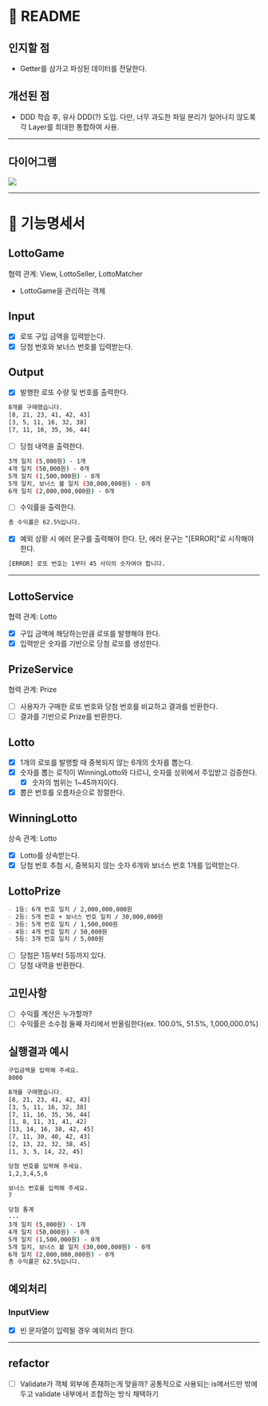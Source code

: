 # 🚀 README

## 인지할 점

- Getter를 삼가고 파싱된 데이터를 전달한다.

## 개선된 점

- DDD 학습 후, 유사 DDD(?) 도입. 다만, 너무 과도한 파일 분리가 일어나지 않도록 각 Layer를 최대한 통합하여 사용.

---

## 다이어그램

![](https://i.imgur.com/bp6iQ1z.png)

---

# 🎯 기능명세서

## LottoGame

협력 관계: View, LottoSeller, LottoMatcher

- LottoGame을 관리하는 객체

## Input

- [x] 로또 구입 금액을 입력받는다.
- [x] 당첨 번호와 보너스 번호를 입력받는다.

## Output

- [x] 발행한 로또 수량 및 번호를 출력한다.

```bash
8개를 구매했습니다.
[8, 21, 23, 41, 42, 43]
[3, 5, 11, 16, 32, 38]
[7, 11, 16, 35, 36, 44]
```

- [ ] 당첨 내역을 출력한다.

```bash
3개 일치 (5,000원) - 1개
4개 일치 (50,000원) - 0개
5개 일치 (1,500,000원) - 0개
5개 일치, 보너스 볼 일치 (30,000,000원) - 0개
6개 일치 (2,000,000,000원) - 0개
```

- [ ] 수익률을 출력한다.

```bash
총 수익률은 62.5%입니다.
```

- [x] 예외 상황 시 에러 문구를 출력해야 한다. 단, 에러 문구는 "[ERROR]"로 시작해야 한다.

```bash
[ERROR] 로또 번호는 1부터 45 사이의 숫자여야 합니다.
```

---

## LottoService

협력 관계: Lotto

- [x] 구입 금액에 해당하는만큼 로또를 발행해야 한다.
- [x] 입력받은 숫자를 기반으로 당첨 로또를 생성한다.

## PrizeService

협력 관계: Prize

- [ ] 사용자가 구매한 로또 번호와 당첨 번호를 비교하고 결과를 반환한다.
- [ ] 결과를 기반으로 Prize를 반환한다.

## Lotto

- [x] 1개의 로또를 발행할 때 중복되지 않는 6개의 숫자를 뽑는다.
- [x] 숫자를 뽑는 로직이 WinningLotto와 다르니, 숫자를 상위에서 주입받고 검증한다.
  - [x] 숫자의 범위는 1~45까지이다.
- [x] 뽑은 번호를 오름차순으로 정렬한다.

## WinningLotto

상속 관계: Lotto

- [x] Lotto를 상속받는다.
- [x] 당첨 번호 추첨 시, 중복되지 않는 숫자 6개와 보너스 번호 1개를 입력받는다.

## LottoPrize

```md
- 1등: 6개 번호 일치 / 2,000,000,000원
- 2등: 5개 번호 + 보너스 번호 일치 / 30,000,000원
- 3등: 5개 번호 일치 / 1,500,000원
- 4등: 4개 번호 일치 / 50,000원
- 5등: 3개 번호 일치 / 5,000원
```

- [ ] 당첨은 1등부터 5등까지 있다.
- [ ] 당첨 내역을 반환한다.

## 고민사항

- [ ] 수익률 계산은 누가할까?
- [ ] 수익률은 소수점 둘째 자리에서 반올림한다(ex. 100.0%, 51.5%, 1,000,000.0%)

## 실행결과 예시

```bash
구입금액을 입력해 주세요.
8000

8개를 구매했습니다.
[8, 21, 23, 41, 42, 43]
[3, 5, 11, 16, 32, 38]
[7, 11, 16, 35, 36, 44]
[1, 8, 11, 31, 41, 42]
[13, 14, 16, 38, 42, 45]
[7, 11, 30, 40, 42, 43]
[2, 13, 22, 32, 38, 45]
[1, 3, 5, 14, 22, 45]

당첨 번호를 입력해 주세요.
1,2,3,4,5,6

보너스 번호를 입력해 주세요.
7

당첨 통계
---
3개 일치 (5,000원) - 1개
4개 일치 (50,000원) - 0개
5개 일치 (1,500,000원) - 0개
5개 일치, 보너스 볼 일치 (30,000,000원) - 0개
6개 일치 (2,000,000,000원) - 0개
총 수익률은 62.5%입니다.
```

## 예외처리

### InputView

- [x] 빈 문자열이 입력될 경우 예외처리 한다.

---

## refactor

- [ ] Validate가 객체 외부에 존재하는게 맞을까? 공통적으로 사용되는 is메서드만 밖에 두고 validate 내부에서 조합하는 방식 채택하기
